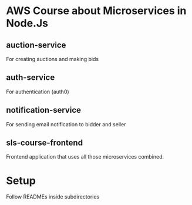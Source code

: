 # AWS Course about Microservices in Node.Js

## auction-service

For creating auctions and making bids

## auth-service

For authentication (auth0)

## notification-service

For sending email notification to bidder and seller

## sls-course-frontend

Frontend application that uses all those microservices combined.

# Setup

Follow READMEs inside subdirectories
